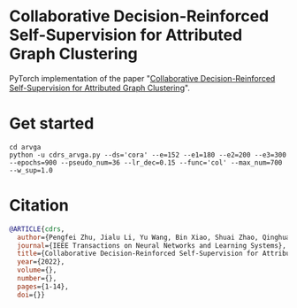 # Collaborative Decision-Reinforced Self-Supervision for Attributed Graph Clustering
PyTorch implementation of the paper "[Collaborative Decision-Reinforced Self-Supervision for Attributed Graph Clustering]()".


# Get started
```Shell
cd arvga
python -u cdrs_arvga.py --ds='cora' --e=152 --e1=180 --e2=200 --e3=300 --epochs=900 --pseudo_num=36 --lr_dec=0.15 --func='col' --max_num=700 --w_sup=1.0
```

# Citation

```BibTeX
@ARTICLE{cdrs,
  author={Pengfei Zhu, Jialu Li, Yu Wang, Bin Xiao, Shuai Zhao, Qinghua Hu},
  journal={IEEE Transactions on Neural Networks and Learning Systems}, 
  title={Collaborative Decision-Reinforced Self-Supervision for Attributed Graph Clustering}, 
  year={2022},
  volume={},
  number={},
  pages={1-14},
  doi={}}
```

